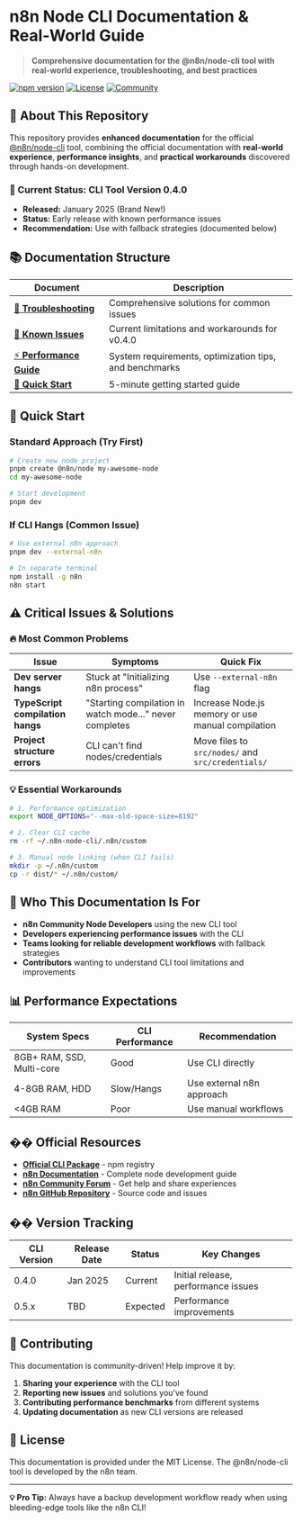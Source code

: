# n8n Node CLI Documentation & Real-World Guide

> **Comprehensive documentation for the @n8n/node-cli tool with real-world experience, troubleshooting, and best practices**

[![npm version](https://img.shields.io/npm/v/@n8n/node-cli)](https://www.npmjs.com/package/@n8n/node-cli)
[![License](https://img.shields.io/badge/license-MIT-blue.svg)](LICENSE)
[![Community](https://img.shields.io/badge/community-n8n-orange)](https://community.n8n.io/)

## 🎯 About This Repository

This repository provides **enhanced documentation** for the official [@n8n/node-cli](https://www.npmjs.com/package/@n8n/node-cli) tool, combining the official documentation with **real-world experience**, **performance insights**, and **practical workarounds** discovered through hands-on development.

### 🚨 Current Status: CLI Tool Version 0.4.0
- **Released:** January 2025 (Brand New!)
- **Status:** Early release with known performance issues
- **Recommendation:** Use with fallback strategies (documented below)

## 📚 Documentation Structure

| Document | Description |
|----------|-------------|
| [🔧 **Troubleshooting**](docs/troubleshooting.md) | Comprehensive solutions for common issues |
| [🐛 **Known Issues**](docs/known-issues.md) | Current limitations and workarounds for v0.4.0 |
| [⚡ **Performance Guide**](docs/performance-guide.md) | System requirements, optimization tips, and benchmarks |
| [📖 **Quick Start**](QUICK-START.md) | 5-minute getting started guide |

## 🚀 Quick Start

### Standard Approach (Try First)
```bash
# Create new node project
pnpm create @n8n/node my-awesome-node
cd my-awesome-node

# Start development
pnpm dev
```

### If CLI Hangs (Common Issue)
```bash
# Use external n8n approach
pnpm dev --external-n8n

# In separate terminal
npm install -g n8n
n8n start
```

## ⚠️ Critical Issues & Solutions

### 🔥 Most Common Problems

| Issue | Symptoms | Quick Fix |
|-------|----------|-----------|
| **Dev server hangs** | Stuck at "Initializing n8n process" | Use `--external-n8n` flag |
| **TypeScript compilation hangs** | "Starting compilation in watch mode..." never completes | Increase Node.js memory or use manual compilation |
| **Project structure errors** | CLI can't find nodes/credentials | Move files to `src/nodes/` and `src/credentials/` |

### 💡 Essential Workarounds

```bash
# 1. Performance optimization
export NODE_OPTIONS="--max-old-space-size=8192"

# 2. Clear CLI cache
rm -rf ~/.n8n-node-cli/.n8n/custom

# 3. Manual node linking (when CLI fails)
mkdir -p ~/.n8n/custom
cp -r dist/* ~/.n8n/custom/
```

## 🎯 Who This Documentation Is For

- **n8n Community Node Developers** using the new CLI tool
- **Developers experiencing performance issues** with the CLI
- **Teams looking for reliable development workflows** with fallback strategies
- **Contributors** wanting to understand CLI tool limitations and improvements

## 📊 Performance Expectations

| System Specs | CLI Performance | Recommendation |
|---------------|-----------------|----------------|
| 8GB+ RAM, SSD, Multi-core | Good | Use CLI directly |
| 4-8GB RAM, HDD | Slow/Hangs | Use external n8n approach |
| <4GB RAM | Poor | Use manual workflows |

## �� Official Resources

- **[Official CLI Package](https://www.npmjs.com/package/@n8n/node-cli)** - npm registry
- **[n8n Documentation](https://docs.n8n.io/integrations/creating-nodes/)** - Complete node development guide
- **[n8n Community Forum](https://community.n8n.io/)** - Get help and share experiences
- **[n8n GitHub Repository](https://github.com/n8n-io/n8n)** - Source code and issues

## �� Version Tracking

| CLI Version | Release Date | Status | Key Changes |
|-------------|--------------|--------|-------------|
| 0.4.0 | Jan 2025 | Current | Initial release, performance issues |
| 0.5.x | TBD | Expected | Performance improvements |

## 🤝 Contributing

This documentation is community-driven! Help improve it by:

1. **Sharing your experience** with the CLI tool
2. **Reporting new issues** and solutions you've found
3. **Contributing performance benchmarks** from different systems
4. **Updating documentation** as new CLI versions are released

## 📝 License

This documentation is provided under the MIT License. The @n8n/node-cli tool is developed by the n8n team.

---

**💡 Pro Tip:** Always have a backup development workflow ready when using bleeding-edge tools like the n8n CLI!
